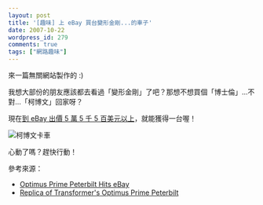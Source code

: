 ```yaml
---
layout: post
title: '[趣味] 上 eBay 買台變形金剛...的車子'
date: 2007-10-22
wordpress_id: 279
comments: true
tags: ["網路趣味"]
---
```


來一篇無關網站製作的 :)

我想大部份的朋友應該都去看過「變形金剛」了吧？那想不想買個「博士倫」...不對...「柯博文」回家呀？

現在[到 eBay 出價 5 萬 5 千 5 百美元以上](http://cgi.ebay.ca/ws/eBayISAPI.dll?ViewItem&amp;item=230181106980)，就能獲得一台喔！

![柯博文卡車](http://i231.photobucket.com/albums/ee248/msanto/One-Offs/OptimusPrimePeterbilt.jpg)

心動了嗎？趕快行動！

參考來源：

* [Optimus Prime Peterbilt Hits eBay](http://technologyexpert.blogspot.com/2007/10/optimus-prime-peterbilt-hits-ebay.html)
* [Replica of Transformer's Optimus Prime Peterbilt](http://cgi.ebay.ca/ws/eBayISAPI.dll?ViewItem&amp;item=230181106980)


